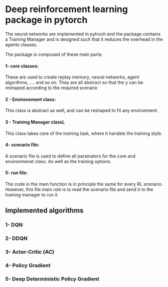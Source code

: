 # Deep reinforcement learning package in pytorch
The neural networks are implemented in pytroch and the package contains a Training Manager and is designed such that it reduces the overhead in the agents classes.

The package is composed of these main parts:
 #### 1- core classes: 
  These are used to create replay memory, neural networks, agent algorithms, .... and so on. They are all abstract so that the y can be reshaped according to the required scenario
 #### 2 - Environement class:
 This class is abstract as well, and can be reshaped to fit any environment.
 #### 3 - Training Manager classL
 This class takes care of the training task, where it handels the training style.
 #### 4- scenario file:
 A scenario file is used to define all paramaters for the core and environmenet class. As well as the training options.
 
 #### 5- run file:
 The code in the main function is in principle the same for every RL scenario. However, this file main role is to read the scenario file and send it to the training manager to run it

## Implemented algorithms 
 ### 1- DQN 
 ### 2- DDQN
 ### 3- Actor-Critic (AC)
 ### 4- Policy Gradient
 ### 5- Deep Deterministic Policy Gradient

